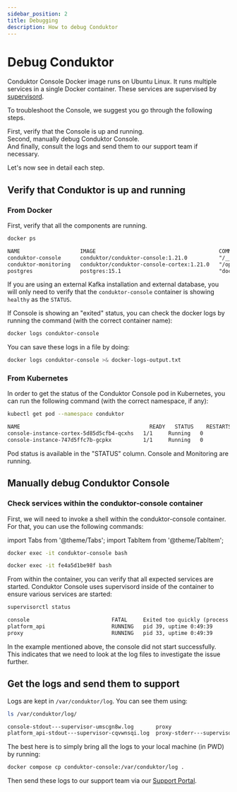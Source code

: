 ```yaml
---
sidebar_position: 2
title: Debugging
description: How to debug Conduktor
---
```

# Debug Conduktor

Conduktor Console Docker image runs on Ubuntu Linux. It runs multiple services in a single Docker container. These services are supervised by [supervisord](http://supervisord.org/).    

To troubleshoot the Console, we suggest you go through the following steps.

First, verify that the Console is up and running.    
Second, manually debug Conduktor Console.    
And finally, consult the logs and send them to our support team if necessary.    

Let's now see in detail each step.

## Verify that Conduktor is up and running

### From Docker

First, verify that all the components are running.

```bash title="Get containers status"
docker ps
```

```txt title="Output"
NAME                   IMAGE                                       COMMAND                  SERVICE                CREATED          STATUS                    PORTS
conduktor-console      conduktor/conduktor-console:1.21.0          "/__cacert_entrypoin…"   conduktor-console      10 minutes ago   Up 9 minutes (healthy)    0.0.0.0:8080->8080/tcp
conduktor-monitoring   conduktor/conduktor-console-cortex:1.21.0   "/opt/conduktor/scri…"   conduktor-monitoring   10 minutes ago   Up 10 minutes (healthy)   0.0.0.0:9009-9010->9009-9010/tcp, 0.0.0.0:9090->9090/tcp
postgres               postgres:15.1                               "docker-entrypoint.s…"   postgres               10 minutes ago   Up 10 minutes             0.0.0.0:5432->5432/tcp
```

If you are using an external Kafka installation and external database, you will only need to verify that the `conduktor-console` container is showing `healthy` as the `STATUS`.

If Console is showing an "exited" status, you can check the docker logs by running the command (with the correct container name):

```bash title="Get container logs"
docker logs conduktor-console
```

You can save these logs in a file by doing:

```bash title="Store logs in a file"
docker logs conduktor-console >& docker-logs-output.txt
```

### From Kubernetes

In order to get the status of the Conduktor Console pod in Kubernetes, you can run the following command (with the correct namespace, if any):

```bash title="Get containers status"
kubectl get pod --namespace conduktor
```

```txt title="Output"
NAME                                         READY   STATUS    RESTARTS   AGE
console-instance-cortex-5d85d5cfb4-qcxhs   1/1     Running   0          2m4s
console-instance-747d5ffc7b-gcpkx          1/1     Running   0          2m4s
```

Pod status is available in the "STATUS" column. Console and Monitoring are running.

## Manually debug Conduktor Console

### Check services within the conduktor-console container

First, we will need to invoke a shell within the conduktor-console container. For that, you can use the following commands:

import Tabs from '@theme/Tabs'; import TabItem from '@theme/TabItem';

<Tabs>
<TabItem value="Based on container name" label="Based on container name">

```sh
docker exec -it conduktor-console bash
```

</TabItem>
<TabItem value="Based on container ID" label="Based on container ID">

```sh
docker exec -it fe4a5d1be98f bash
```

</TabItem>
</Tabs>

From within the container, you can verify that all expected services are started. Conduktor Console uses supervisord inside of the container to ensure various services are started:

```sh title="Check services status"
supervisorctl status
```

```txt title="Output"
console                          FATAL     Exited too quickly (process log may have details)
platform_api                     RUNNING   pid 39, uptime 0:49:39
proxy                            RUNNING   pid 33, uptime 0:49:39
```

In the example mentioned above, the console did not start successfully. This indicates that we need to look at the log files to investigate the issue further.

## Get the logs and send them to support

Logs are kept in `/var/conduktor/log`. You can see them using:

```sh title="List log files"
ls /var/conduktor/log/
```

```txt title="Output"
console-stdout---supervisor-umscgn8w.log       proxy                                   proxy-stdout---supervisor-2gim6er7.log  supervisord.log
platform_api-stdout---supervisor-cqvwnsqi.log  proxy-stderr---supervisor-8i0bjkaz.log  startup.log
```

The best here is to simply bring all the logs to your local machine (in PWD) by running:

```sh
docker compose cp conduktor-console:/var/conduktor/log .
```

Then send these logs to our support team via our [Support Portal](https://support.conduktor.io).